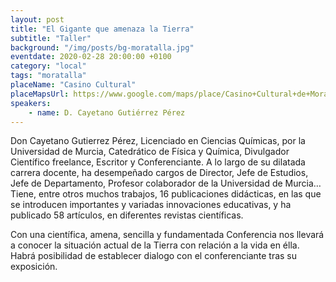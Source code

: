 ```yaml
---
layout: post
title: "El Gigante que amenaza la Tierra"
subtitle: "Taller"
background: "/img/posts/bg-moratalla.jpg"
eventdate: 2020-02-28 20:00:00 +0100
category: "local"
tags: "moratalla"
placeName: "Casino Cultural"
placeMapsUrl: https://www.google.com/maps/place/Casino+Cultural+de+Moratalla/@38.1887279,-1.8925322,15z/data=!4m5!3m4!1s0x0:0x34622c937a5b10e1!8m2!3d38.1887279!4d-1.8925322
speakers:
    - name: D. Cayetano Gutiérrez Pérez
---
```

  

 Don Cayetano Gutierrez Pérez, Licenciado en Ciencias Químicas, por la Universidad de Murcia, Catedrático de Física y Química, Divulgador Científico freelance, Escritor y Conferenciante. A lo largo de su dilatada carrera docente, ha desempeñado cargos de Director, Jefe de Estudios, Jefe de Departamento, Profesor colaborador de la Universidad de Murcia…Tiene, entre otros muchos trabajos,  16 publicaciones didácticas, en las que se introducen importantes y variadas innovaciones educativas, y ha publicado 58 artículos, en diferentes revistas científicas. 

Con una científica, amena, sencilla y  fundamentada Conferencia nos llevará a conocer la situación actual de la Tierra con relación a la vida en élla. Habrá posibilidad de establecer dialogo con el conferenciante tras su exposición. 
